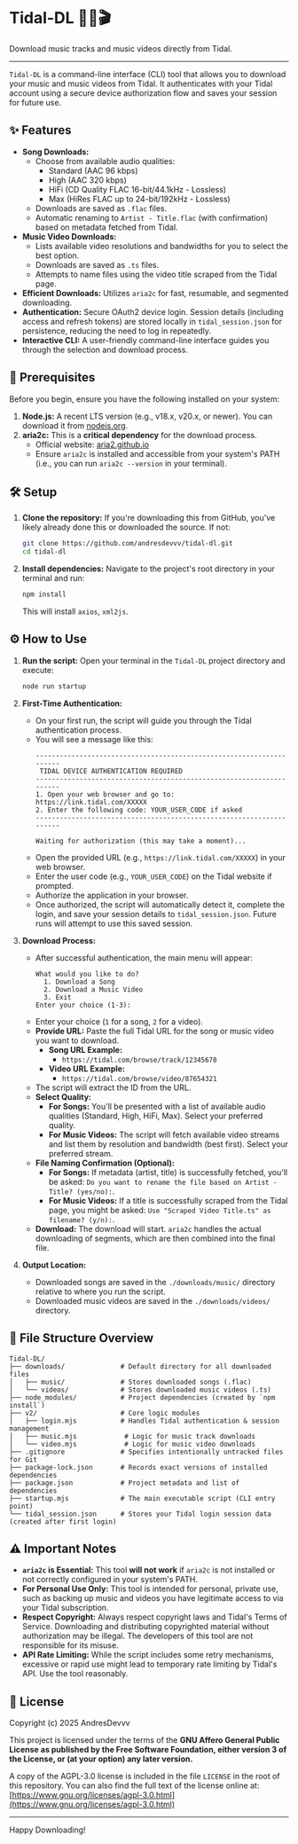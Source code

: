 # Tidal-DL 🌊🎵🎬

Download music tracks and music videos directly from Tidal.

---

`Tidal-DL` is a command-line interface (CLI) tool that allows you to download your music and music videos from Tidal. It authenticates with your Tidal account using a secure device authorization flow and saves your session for future use.

## ✨ Features

*   **Song Downloads:**
    *   Choose from available audio qualities:
        *   Standard (AAC 96 kbps)
        *   High (AAC 320 kbps)
        *   HiFi (CD Quality FLAC 16-bit/44.1kHz - Lossless)
        *   Max (HiRes FLAC up to 24-bit/192kHz - Lossless)
    *   Downloads are saved as `.flac` files.
    *   Automatic renaming to `Artist - Title.flac` (with confirmation) based on metadata fetched from Tidal.
*   **Music Video Downloads:**
    *   Lists available video resolutions and bandwidths for you to select the best option.
    *   Downloads are saved as `.ts` files.
    *   Attempts to name files using the video title scraped from the Tidal page.
*   **Efficient Downloads:** Utilizes `aria2c` for fast, resumable, and segmented downloading.
*   **Authentication:** Secure OAuth2 device login. Session details (including access and refresh tokens) are stored locally in `tidal_session.json` for persistence, reducing the need to log in repeatedly.
*   **Interactive CLI:** A user-friendly command-line interface guides you through the selection and download process.

## 🚀 Prerequisites

Before you begin, ensure you have the following installed on your system:

1.  **Node.js:** A recent LTS version (e.g., v18.x, v20.x, or newer). You can download it from [nodejs.org](https://nodejs.org/).
2.  **aria2c:** This is a **critical dependency** for the download process.
    *   Official website: [aria2.github.io](https://aria2.github.io/)
    *   Ensure `aria2c` is installed and accessible from your system's PATH (i.e., you can run `aria2c --version` in your terminal).

## 🛠️ Setup

1.  **Clone the repository:**
    If you're downloading this from GitHub, you've likely already done this or downloaded the source. If not:
    ```bash
    git clone https://github.com/andresdevvv/tidal-dl.git
    cd tidal-dl
    ```

2.  **Install dependencies:**
    Navigate to the project's root directory in your terminal and run:
    ```bash
    npm install
    ```
    This will install `axios`, `xml2js`.

## ⚙️ How to Use

1.  **Run the script:**
    Open your terminal in the `Tidal-DL` project directory and execute:
    ```bash
    node run startup
    ```

2.  **First-Time Authentication:**
    *   On your first run, the script will guide you through the Tidal authentication process.
    *   You will see a message like this:
        ```
        ---------------------------------------------------------------------
         TIDAL DEVICE AUTHENTICATION REQUIRED
        ---------------------------------------------------------------------
        1. Open your web browser and go to: https://link.tidal.com/XXXXX
        2. Enter the following code: YOUR_USER_CODE if asked
        ---------------------------------------------------------------------

        Waiting for authorization (this may take a moment)...
        ```
    *   Open the provided URL (e.g., `https://link.tidal.com/XXXXX`) in your web browser.
    *   Enter the user code (e.g., `YOUR_USER_CODE`) on the Tidal website if prompted.
    *   Authorize the application in your browser.
    *   Once authorized, the script will automatically detect it, complete the login, and save your session details to `tidal_session.json`. Future runs will attempt to use this saved session.

3.  **Download Process:**
    *   After successful authentication, the main menu will appear:
        ```
        What would you like to do?
          1. Download a Song
          2. Download a Music Video
          3. Exit
        Enter your choice (1-3):
        ```
    *   Enter your choice (`1` for a song, `2` for a video).
    *   **Provide URL:** Paste the full Tidal URL for the song or music video you want to download.
        *   **Song URL Example:**
            *   `https://tidal.com/browse/track/12345678`
        *   **Video URL Example:**
            *   `https://tidal.com/browse/video/87654321`
    *   The script will extract the ID from the URL.
    *   **Select Quality:**
        *   **For Songs:** You'll be presented with a list of available audio qualities (Standard, High, HiFi, Max). Select your preferred quality.
        *   **For Music Videos:** The script will fetch available video streams and list them by resolution and bandwidth (best first). Select your preferred stream.
    *   **File Naming Confirmation (Optional):**
        *   **For Songs:** If metadata (artist, title) is successfully fetched, you'll be asked: `Do you want to rename the file based on Artist - Title? (yes/no):`.
        *   **For Music Videos:** If a title is successfully scraped from the Tidal page, you might be asked: `Use "Scraped Video Title.ts" as filename? (y/n):`.
    *   **Download:** The download will start. `aria2c` handles the actual downloading of segments, which are then combined into the final file.

4.  **Output Location:**
    *   Downloaded songs are saved in the `./downloads/music/` directory relative to where you run the script.
    *   Downloaded music videos are saved in the `./downloads/videos/` directory.

## 📁 File Structure Overview

```
Tidal-DL/
├── downloads/              # Default directory for all downloaded files
│   ├── music/              # Stores downloaded songs (.flac)
│   └── videos/             # Stores downloaded music videos (.ts)
├── node_modules/           # Project dependencies (created by `npm install`)
├── v2/                     # Core logic modules
│   ├── login.mjs           # Handles Tidal authentication & session management
│   ├── music.mjs            # Logic for music track downloads
│   └── video.mjs            # Logic for music video downloads
├── .gitignore              # Specifies intentionally untracked files for Git
├── package-lock.json       # Records exact versions of installed dependencies
├── package.json            # Project metadata and list of dependencies
├── startup.mjs             # The main executable script (CLI entry point)
└── tidal_session.json      # Stores your Tidal login session data (created after first login)
```

## ⚠️ Important Notes

*   **`aria2c` is Essential:** This tool **will not work** if `aria2c` is not installed or not correctly configured in your system's PATH.
*   **For Personal Use Only:** This tool is intended for personal, private use, such as backing up music and videos you have legitimate access to via your Tidal subscription.
*   **Respect Copyright:** Always respect copyright laws and Tidal's Terms of Service. Downloading and distributing copyrighted material without authorization may be illegal. The developers of this tool are not responsible for its misuse.
*   **API Rate Limiting:** While the script includes some retry mechanisms, excessive or rapid use might lead to temporary rate limiting by Tidal's API. Use the tool reasonably.

## 📄 License

Copyright (c) 2025 AndresDevvv

This project is licensed under the terms of the **GNU Affero General Public License as published by the Free Software Foundation, either version 3 of the License, or (at your option) any later version.**

A copy of the AGPL-3.0 license is included in the file `LICENSE` in the root of this repository. You can also find the full text of the license online at:
[https://www.gnu.org/licenses/agpl-3.0.html](https://www.gnu.org/licenses/agpl-3.0.html)

---

Happy Downloading!
